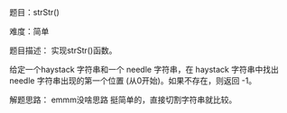 题目：strStr()

难度：简单

题目描述：
实现strStr()函数。

给定一个haystack 字符串和一个 needle 字符串，在 haystack 字符串中找出 needle 
字符串出现的第一个位置 (从0开始)。如果不存在，则返回 -1。

解题思路：
emmm没啥思路 挺简单的，直接切割字符串就比较。